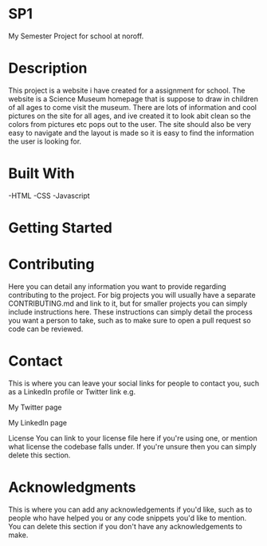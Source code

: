 # SP1
My Semester Project for school at noroff.

# Description
This project is a website i have created for a assignment for school.
The website is a Science Museum homepage that is suppose to draw in children of all ages to come visit the museum.
There are lots of information and cool pictures on the site for all ages, and ive created it to look abit clean so the colors from pictures etc pops out to the user.
The site should also be very easy to navigate and the layout is made so it is easy to find the information the user is looking for.

# Built With
-HTML
-CSS
-Javascript

# Getting Started

# Contributing
Here you can detail any information you want to provide regarding contributing to the project. For big projects you will usually have a separate CONTRIBUTING.md and link to it, but for smaller projects you can simply include instructions here. These instructions can simply detail the process you want a person to take, such as to make sure to open a pull request so code can be reviewed.

# Contact
This is where you can leave your social links for people to contact you, such as a LinkedIn profile or Twitter link e.g.

My Twitter page

My LinkedIn page

License
You can link to your license file here if you're using one, or mention what license the codebase falls under. If you're unsure then you can simply delete this section.

# Acknowledgments
This is where you can add any acknowledgements if you'd like, such as to people who have helped you or any code snippets you'd like to mention. You can delete this section if you don't have any acknowledgements to make.
